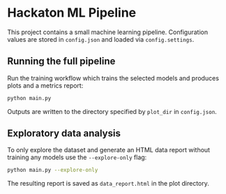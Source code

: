 # Hackaton ML Pipeline

This project contains a small machine learning pipeline. Configuration values
are stored in `config.json` and loaded via `config.settings`.

## Running the full pipeline

Run the training workflow which trains the selected models and produces plots
and a metrics report:

```bash
python main.py
```

Outputs are written to the directory specified by `plot_dir` in `config.json`.

## Exploratory data analysis

To only explore the dataset and generate an HTML data report without training
any models use the `--explore-only` flag:

```bash
python main.py --explore-only
```

The resulting report is saved as `data_report.html` in the plot directory.

